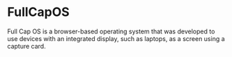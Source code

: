 # FullCapOS
Full Cap OS is a browser-based operating system that was developed to use devices with an integrated display, such as laptops, as a screen using a capture card.
